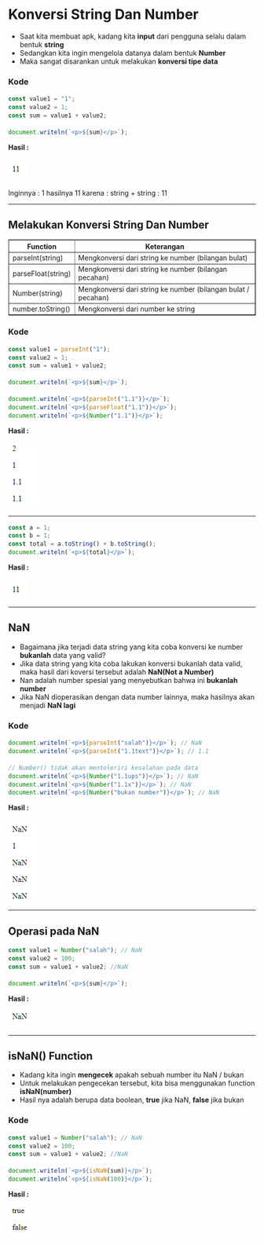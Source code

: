 # Konversi String Dan Number

-   Saat kita membuat apk, kadang kita **input** dari pengguna selalu dalam bentuk **string**
-   Sedangkan kita ingin mengelola datanya dalam bentuk **Number**
-   Maka sangat disarankan untuk melakukan **konversi tipe data**

### Kode

```js
const value1 = "1";
const value2 = 1;
const sum = value1 + value2;

document.writeln(`<p>${sum}</p>`);
```

**Hasil :**

![1](../assets/img/13/1.PNG)

Inginnya : 1
hasilnya 11
karena : string + string : 11

---

## Melakukan Konversi String Dan Number

<table border="1" width="100%">
    <tr>
        <th>Function</th>
        <th>Keterangan</th>
    </tr>
    <tr>
        <td>parseInt(string)</td>
        <td>Mengkonversi dari string ke number (bilangan bulat)</td>
    </tr>
    <tr>
        <td>parseFloat(string)</td>
        <td>Mengkonversi dari string ke number (bilangan pecahan)</td>
    </tr>
    <tr>
        <td>Number(string)</td>
        <td>Mengkonversi dari string ke number (bilangan bulat / pecahan)</td>
    </tr>
    <tr>
        <td>number.toString()</td>
        <td>Mengkonversi dari number ke string</td>
    </tr>
</table>

### Kode

```js
const value1 = parseInt("1");
const value2 = 1;
const sum = value1 + value2;

document.writeln(`<p>${sum}</p>`);

document.writeln(`<p>${parseInt("1.1")}</p>`);
document.writeln(`<p>${parseFloat("1.1")}</p>`);
document.writeln(`<p>${Number("1.1")}</p>`);
```

**Hasil :**

![2](../assets/img/13/2.PNG)

---

```js
const a = 1;
const b = 1;
const total = a.toString() + b.toString();
document.writeln(`<p>${total}</p>`);
```

**Hasil :**

![3](../assets/img/13/3.PNG)

---

## NaN

-   Bagaimana jika terjadi data string yang kita coba konversi ke number **bukanlah** data yang valid?
-   Jika data string yang kita coba lakukan konversi bukanlah data valid, maka hasil dari koversi tersebut adalah **NaN(Not a Number)**
-   Nan adalah number spesial yang menyebutkan bahwa ini **bukanlah number**
-   Jika NaN dioperasikan dengan data number lainnya, maka hasilnya akan menjadi **NaN lagi**

### Kode

```js
document.writeln(`<p>${parseInt("salah")}</p>`); // NaN
document.writeln(`<p>${parseInt("1.1text")}</p>`); // 1.1

// Number() tidak akan mentoleriri kesalahan pada data
document.writeln(`<p>${Number("1.1ups")}</p>`); // NaN
document.writeln(`<p>${Number("1.1x")}</p>`); // NaN
document.writeln(`<p>${Number("bukan number")}</p>`); // NaN
```

**Hasil :**

![4](../assets/img/13/4.PNG)

---

## Operasi pada NaN

```js
const value1 = Number("salah"); // NaN
const value2 = 100;
const sum = value1 + value2; //NaN

document.writeln(`<p>${sum}</p>`);
```

**Hasil :**

![5](../assets/img/13/5.PNG)

---

## isNaN() Function

-   Kadang kita ingin **mengecek** apakah sebuah number itu NaN / bukan
-   Untuk melakukan pengecekan tersebut, kita bisa menggunakan function **isNaN(number)**
-   Hasil nya adalah berupa data boolean, **true** jika NaN, **false** jika bukan

### Kode

```js
const value1 = Number("salah"); // NaN
const value2 = 100;
const sum = value1 + value2; //NaN

document.writeln(`<p>${isNaN(sum)}</p>`);
document.writeln(`<p>${isNaN(100)}</p>`);
```

**Hasil :**

![6](../assets/img/13/6.PNG)
